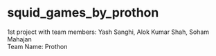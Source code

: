 # squid_games_by_prothon
1st project with team members: Yash Sanghi, Alok Kumar Shah, Soham Mahajan
<br>
Team Name: Prothon
